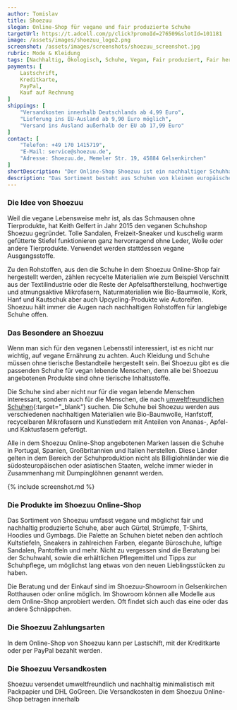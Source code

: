 ```yaml
---
author: Tomislav
title: Shoezuu
slogan: Online-Shop für vegane und fair produzierte Schuhe
targetUrl: https://t.adcell.com/p/click?promoId=276509&slotId=101181
image: /assets/images/shoezuu_logo2.png
screenshot: /assets/images/screenshots/shoezuu_screenshot.jpg
rubric: Mode & Kleidung
tags: [Nachhaltig, Ökologisch, Schuhe, Vegan, Fair produziert, Fair hergestellt, Made-in-Europe]
payments: [
    Lastschrift,
    Kreditkarte,
    PayPal,
    Kauf auf Rechnung
]
shippings: [
    "Versandkosten innerhalb Deutschlands ab 4,99 Euro",
    "Lieferung ins EU-Ausland ab 9,90 Euro möglich",
    "Versand ins Ausland außerhalb der EU ab 17,99 Euro"
]
contact: [
    "Telefon: +49 170 1415719",
    "E-Mail: service@shoezuu.de",
    "Adresse: Shoezuu.de, Memeler Str. 19, 45884 Gelsenkirchen"
]
shortDescription: "Der Online-Shop Shoezuu ist ein nachhaltiger Schuhhandel mit einer guten Auswahl an veganen sowie fair hergestellten Schuhen für Damen, Herren und Kinder."
description: "Das Sortiment besteht aus Schuhen von kleinen europäische Schuhmarken wie Vegatarian Shoes, NAE Vegan Shoes, sowie der Eigenmarke Shoezuu Vegan. Alle Schuhe werden in Europa unter sozialgerechten Arbeitsbedingungen und unter strengen ökologischen Auflagen produziert."
---
```


### Die Idee von Shoezuu

Weil die vegane Lebensweise mehr ist, als das Schmausen ohne Tierprodukte, hat Keith Gelfert in Jahr 2015 den veganen Schuhshop Shoezuu gegründet. Tolle Sandalen, Freizeit-Sneaker und kuschelig warm gefütterte Stiefel funktionieren ganz hervorragend ohne Leder, Wolle oder andere Tierprodukte. Verwendet werden stattdessen vegane Ausgangsstoffe.

Zu den Rohstoffen, aus den die Schuhe in dem Shoezuu Online-Shop fair hergestellt werden, zählen recycelte Materialien wie zum Beispiel Verschnitt aus der Textilindustrie oder die Reste der Apfelsaftherstellung, hochwertige und atmungsaktive Mikrofasern, Naturmaterialien wie Bio-Baumwolle, Kork, Hanf und Kautschuk aber auch Upcycling-Produkte wie Autoreifen. Shoezuu hält immer die Augen nach nachhaltigen Rohstoffen für langlebige Schuhe offen.

### Das Besondere an Shoezuu

Wenn man sich für den veganen Lebensstil interessiert, ist es nicht nur wichtig, auf vegane Ernährung zu achten. Auch Kleidung und Schuhe müssen ohne tierische Bestandteile hergestellt sein. Bei Shoezuu gibt es die passenden Schuhe für vegan lebende Menschen, denn alle bei Shoezuu angebotenen Produkte sind ohne tierische Inhaltsstoffe.

Die Schuhe sind aber nicht nur für die vegan lebende Menschen interessant, sondern auch für die Menschen, die nach [umweltfreundlichen Schuhen](https://www.shoezuu.de/fair-vegan-eco){:target="_blank"} suchen. Die Schuhe bei Shoezuu werden aus verschiedenen nachhaltigen Materialien wie Bio-Baumwolle, Hanfstoff, recycelbaren Mikrofasern und Kunstledern mit Anteilen von Ananas-, Apfel- und Kaktusfasern gefertigt.

Alle in dem Shoezuu Online-Shop angebotenen Marken lassen die Schuhe in Portugal, Spanien, Großbritannien und Italien herstellen. Diese Länder gelten in dem Bereich der Schuhproduktion nicht als Billiglohnländer wie die südosteuropäischen oder asiatischen Staaten, welche immer wieder in Zusammenhang mit Dumpinglöhnen genannt werden.

{% include screenshot.md %}

### Die Produkte im Shoezuu Online-Shop

Das Sortiment von Shoezuu umfasst vegane und möglichst fair und nachhaltig produzierte Schuhe, aber auch Gürtel, Strümpfe, T-Shirts, Hoodies und Gymbags. Die Palette an Schuhen bietet neben den achtloch Kultstiefeln, Sneakers in zahlreichen Farben, elegante Büroschuhe, luftige Sandalen, Pantoffeln und mehr. Nicht zu vergessen sind die Beratung bei der Schuhwahl, sowie die erhältlichen Pflegemittel und Tipps zur Schuhpflege, um möglichst lang etwas von den neuen Lieblingsstücken zu haben. 

Die Beratung und der Einkauf sind im Shoezuu-Showroom in Gelsenkirchen Rotthausen oder online möglich. Im Showroom können alle Modelle aus dem Online-Shop anprobiert werden. Oft findet sich auch das eine oder das andere Schnäppchen.

### Die Shoezuu Zahlungsarten

In dem Online-Shop von Shoezuu kann per Lastschift, mit der Kreditkarte oder per PayPal bezahlt werden.

### Die Shoezuu Versandkosten

Shoezuu versendet umweltfreundlich und nachhaltig minimalistisch mit Packpapier und DHL GoGreen. Die Versandkosten in dem Shoezuu Online-Shop betragen innerhalb 